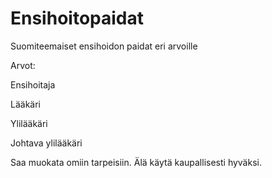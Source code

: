 # Ensihoitopaidat
Suomiteemaiset ensihoidon paidat eri arvoille



Arvot:

Ensihoitaja

Lääkäri

Ylilääkäri

Johtava ylilääkäri

Saa muokata omiin tarpeisiin. Älä käytä kaupallisesti hyväksi.

